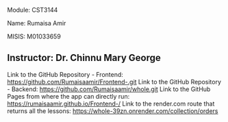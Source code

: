 Module: CST3144

Name: Rumaisa Amir

MISIS: M01033659

Instructor: Dr. Chinnu Mary George
------------------------------------------------------------------------------------------------------------------

Link to the GitHub Repository - Frontend: https://github.com/Rumaisaamir/Frontend-.git
Link to the GitHub Repository - Backend:  https://github.com/Rumaisaamir/whole.git
Link to the GitHub Pages from where the app can directly run: https://rumaisaamir.github.io/Frontend-/
Link to the render.com route that returns all the lessons: https://whole-39zn.onrender.com/collection/orders
